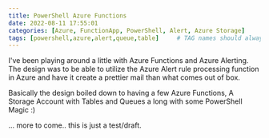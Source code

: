 ```yaml
---
title: PowerShell Azure Functions
date: 2022-08-11 17:55:01
categories: [Azure, FunctionApp, PowerShell, Alert, Azure Storage]
tags: [powershell,azure,alert,queue,table]     # TAG names should always be lowercase
---
```


I've been playing around a little with Azure Functions and Azure Alerting.
The design was to be able to utilize the Azure Alert rule processing function in Azure and have it create a prettier mail than what comes out of box.

Basically the design boiled down to having a few Azure Functions, A Storage Account with Tables and Queues a long with some PowerShell Magic :)

... more to come.. this is just a test/draft.